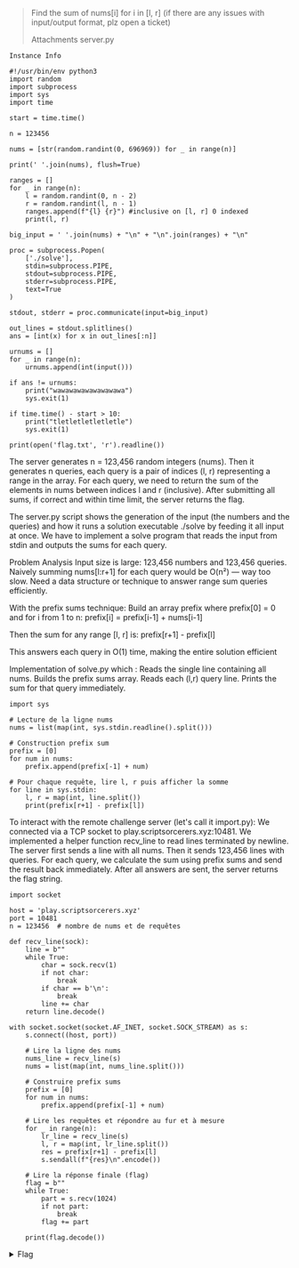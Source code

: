 > Find the sum of nums[i] for i in [l, r] (if there are any issues with input/output format, plz open a ticket)
> 
> Attachments
> server.py
```
Instance Info

#!/usr/bin/env python3
import random
import subprocess
import sys
import time

start = time.time()

n = 123456

nums = [str(random.randint(0, 696969)) for _ in range(n)]

print(' '.join(nums), flush=True)

ranges = []
for _ in range(n):
    l = random.randint(0, n - 2)
    r = random.randint(l, n - 1)
    ranges.append(f"{l} {r}") #inclusive on [l, r] 0 indexed
    print(l, r)

big_input = ' '.join(nums) + "\n" + "\n".join(ranges) + "\n"

proc = subprocess.Popen(
    ['./solve'],
    stdin=subprocess.PIPE,
    stdout=subprocess.PIPE,
    stderr=subprocess.PIPE,
    text=True
)

stdout, stderr = proc.communicate(input=big_input)

out_lines = stdout.splitlines()
ans = [int(x) for x in out_lines[:n]]

urnums = []
for _ in range(n):
    urnums.append(int(input()))

if ans != urnums:
    print("wawawawawawawawawa")
    sys.exit(1)

if time.time() - start > 10:
    print("tletletletletletle")
    sys.exit(1)

print(open('flag.txt', 'r').readline())
```

The server generates n = 123,456 random integers (nums).
Then it generates n queries, each query is a pair of indices (l, r) representing a range in the array.
For each query, we need to return the sum of the elements in nums between indices l and r (inclusive).
After submitting all sums, if correct and within time limit, the server returns the flag.

The server.py script shows the generation of the input (the numbers and the queries) and how it runs a solution executable ./solve by feeding it all input at once.
We have to implement a solve program that reads the input from stdin and outputs the sums for each query.

Problem Analysis
Input size is large: 123,456 numbers and 123,456 queries.
Naively summing nums[l:r+1] for each query would be O(n²) — way too slow.
Need a data structure or technique to answer range sum queries efficiently.

With the prefix sums technique:
Build an array prefix where prefix[0] = 0 and for i from 1 to n:
prefix[i] = prefix[i-1] + nums[i-1]

Then the sum for any range [l, r] is:
prefix[r+1] - prefix[l]

This answers each query in O(1) time, making the entire solution efficient

Implementation of solve.py which : 
Reads the single line containing all nums.
Builds the prefix sums array.
Reads each (l,r) query line.
Prints the sum for that query immediately.

```
import sys

# Lecture de la ligne nums
nums = list(map(int, sys.stdin.readline().split()))

# Construction prefix sum
prefix = [0]
for num in nums:
    prefix.append(prefix[-1] + num)

# Pour chaque requête, lire l, r puis afficher la somme
for line in sys.stdin:
    l, r = map(int, line.split())
    print(prefix[r+1] - prefix[l])
```

To interact with the remote challenge server (let's call it import.py):
We connected via a TCP socket to play.scriptsorcerers.xyz:10481.
We implemented a helper function recv_line to read lines terminated by newline.
The server first sends a line with all nums.
Then it sends 123,456 lines with queries.
For each query, we calculate the sum using prefix sums and send the result back immediately.
After all answers are sent, the server returns the flag string.

```
import socket

host = 'play.scriptsorcerers.xyz'
port = 10481
n = 123456  # nombre de nums et de requêtes

def recv_line(sock):
    line = b""
    while True:
        char = sock.recv(1)
        if not char:
            break
        if char == b'\n':
            break
        line += char
    return line.decode()

with socket.socket(socket.AF_INET, socket.SOCK_STREAM) as s:
    s.connect((host, port))
    
    # Lire la ligne des nums
    nums_line = recv_line(s)
    nums = list(map(int, nums_line.split()))
    
    # Construire prefix sums
    prefix = [0]
    for num in nums:
        prefix.append(prefix[-1] + num)
    
    # Lire les requêtes et répondre au fur et à mesure
    for _ in range(n):
        lr_line = recv_line(s)
        l, r = map(int, lr_line.split())
        res = prefix[r+1] - prefix[l]
        s.sendall(f"{res}\n".encode())
    
    # Lire la réponse finale (flag)
    flag = b""
    while True:
        part = s.recv(1024)
        if not part:
            break
        flag += part

    print(flag.decode())
```

<details>
<summary>Flag</summary>

`scriptCTF{1_w4n7_m0r3_5um5_f156061d77c1}`

</details>
